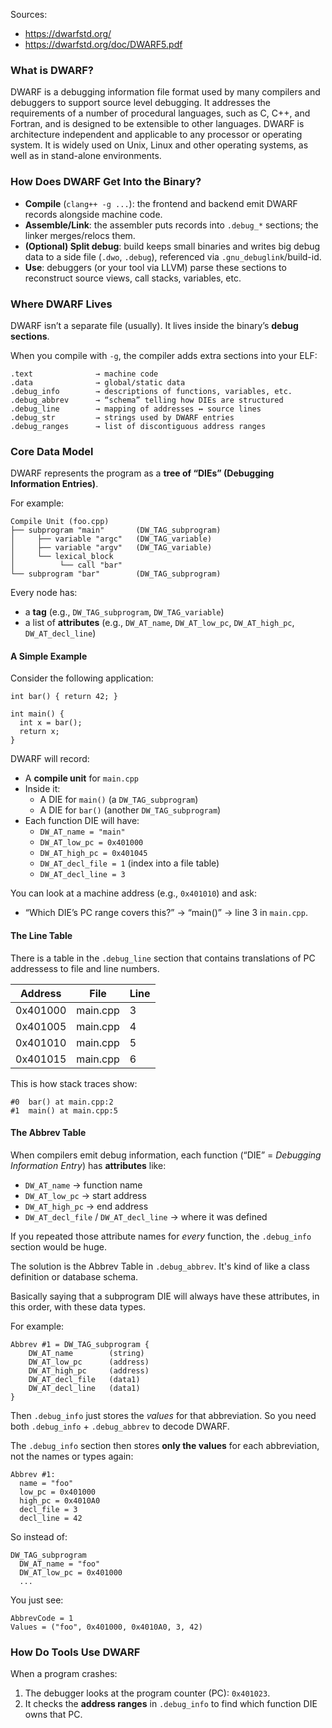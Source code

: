 
Sources:
- https://dwarfstd.org/
- https://dwarfstd.org/doc/DWARF5.pdf

### What is DWARF?
DWARF is a debugging information file format used by many compilers and debuggers to support source level debugging. It addresses the requirements of a number of procedural languages, such as C, C++, and Fortran, and is designed to be extensible to other languages. DWARF is architecture independent and applicable to any processor or operating system. It is widely used on Unix, Linux and other operating systems, as well as in stand-alone environments.

### How Does DWARF Get Into the Binary?
- **Compile** (`clang++ -g ...`): the frontend and backend emit DWARF records alongside machine code.
- **Assemble/Link**: the assembler puts records into `.debug_*` sections; the linker merges/relocs them.
- **(Optional) Split debug**: build keeps small binaries and writes big debug data to a side file (`.dwo`, `.debug`), referenced via `.gnu_debuglink`/build-id.
- **Use**: debuggers (or your tool via LLVM) parse these sections to reconstruct source views, call stacks, variables, etc.

### Where DWARF Lives
DWARF isn’t a separate file (usually). It lives inside the binary’s **debug sections**.

When you compile with `-g`, the compiler adds extra sections into your ELF:
```
.text              → machine code
.data              → global/static data
.debug_info        → descriptions of functions, variables, etc.
.debug_abbrev      → “schema” telling how DIEs are structured
.debug_line        → mapping of addresses ↔ source lines
.debug_str         → strings used by DWARF entries
.debug_ranges      → list of discontiguous address ranges
```
### Core Data Model
DWARF represents the program as a **tree of “DIEs” (Debugging Information Entries)**.

For example:
```
Compile Unit (foo.cpp)
├── subprogram "main"       (DW_TAG_subprogram)
│     ├── variable "argc"   (DW_TAG_variable)
│     ├── variable "argv"   (DW_TAG_variable)
│     └── lexical_block
│          └── call "bar"
└── subprogram "bar"        (DW_TAG_subprogram)
```

Every node has:
- a **tag** (e.g., `DW_TAG_subprogram`, `DW_TAG_variable`)
- a list of **attributes** (e.g., `DW_AT_name`, `DW_AT_low_pc`, `DW_AT_high_pc`, `DW_AT_decl_line`)

#### A Simple Example
Consider the following application:
```
int bar() { return 42; }

int main() {
  int x = bar();
  return x;
}
```

DWARF will record:
- A **compile unit** for `main.cpp`
- Inside it:
    - A DIE for `main()` (a `DW_TAG_subprogram`)
    - A DIE for `bar()` (another `DW_TAG_subprogram`)
- Each function DIE will have:
    - `DW_AT_name = "main"`
    - `DW_AT_low_pc = 0x401000`
    - `DW_AT_high_pc = 0x401045`
    - `DW_AT_decl_file = 1` (index into a file table)
    - `DW_AT_decl_line = 3`

You can look at a machine address (e.g., `0x401010`) and ask:  
- “Which DIE’s PC range covers this?” → “main()” → line 3 in `main.cpp`.


#### The Line Table
There is a table in the `.debug_line` section that contains translations of PC addressess to file and line numbers.

| Address  | File     | Line |
| -------- | -------- | ---- |
| 0x401000 | main.cpp | 3    |
| 0x401005 | main.cpp | 4    |
| 0x401010 | main.cpp | 5    |
| 0x401015 | main.cpp | 6    |
This is how stack traces show:
```
#0  bar() at main.cpp:2
#1  main() at main.cpp:5
```

#### The Abbrev Table
When compilers emit debug information, each function (“DIE” = _Debugging Information Entry_) has **attributes** like:
- `DW_AT_name` → function name
- `DW_AT_low_pc` → start address
- `DW_AT_high_pc` → end address
- `DW_AT_decl_file` / `DW_AT_decl_line` → where it was defined

If you repeated those attribute names for _every_ function, the `.debug_info` section would be huge.

The solution is the Abbrev Table in `.debug_abbrev`. It's kind of like a class definition or database schema.

Basically saying that a subprogram DIE will always have these attributes, in this order, with these data types.

For example:
```
Abbrev #1 = DW_TAG_subprogram {
    DW_AT_name        (string)
    DW_AT_low_pc      (address)
    DW_AT_high_pc     (address)
    DW_AT_decl_file   (data1)
    DW_AT_decl_line   (data1)
}
```

Then `.debug_info` just stores the _values_ for that abbreviation. So you need both `.debug_info` + `.debug_abbrev` to decode DWARF.

The `.debug_info` section then stores **only the values** for each abbreviation, not the names or types again:
```
Abbrev #1:
  name = "foo"
  low_pc = 0x401000
  high_pc = 0x4010A0
  decl_file = 3
  decl_line = 42
```

So instead of:
```
DW_TAG_subprogram
  DW_AT_name = "foo"
  DW_AT_low_pc = 0x401000
  ...
```

You just see:
```
AbbrevCode = 1
Values = ("foo", 0x401000, 0x4010A0, 3, 42)
```


### How Do Tools Use DWARF
When a program crashes:
1. The debugger looks at the program counter (PC): `0x401023`.
2. It checks the **address ranges** in `.debug_info` to find which function DIE owns that PC.